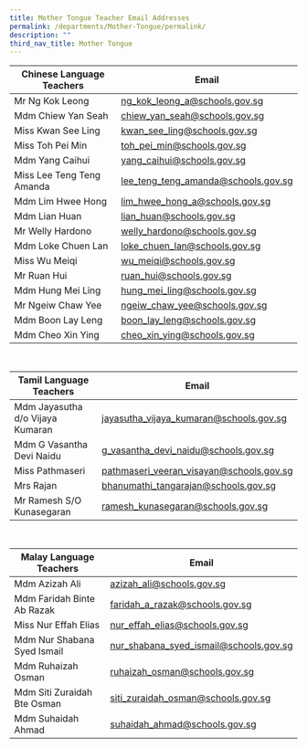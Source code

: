 ```yaml
---
title: Mother Tongue Teacher Email Addresses
permalink: /departments/Mother-Tongue/permalink/
description: ""
third_nav_title: Mother Tongue
---
```

| Chinese Language Teachers | Email |
| -------- | -------- |
| Mr Ng Kok Leong | [ng_kok_leong_a@schools.gov.sg](ng_kok_leong_a@schools.gov.sg)
| Mdm Chiew Yan Seah | [chiew_yan_seah@schools.gov.sg](chiew_yan_seah@schools.gov.sg)
| Miss Kwan See Ling | [kwan_see_ling@schools.gov.sg](kwan_see_ling@schools.gov.sg)
| Miss Toh Pei Min | [toh_pei_min@schools.gov.sg](toh_pei_min@schools.gov.sg)
| Mdm Yang Caihui | [yang_caihui@schools.gov.sg](yang_caihui@schools.gov.sg)
| Miss Lee Teng Teng Amanda | [lee_teng_teng_amanda@schools.gov.sg](lee_teng_teng_amanda@schools.gov.sg)
| Mdm Lim Hwee Hong | [lim_hwee_hong_a@schools.gov.sg](lim_hwee_hong_a@schools.gov.sg)
| Mdm Lian Huan | [lian_huan@schools.gov.sg](lian_huan@schools.gov.sg)
| Mr Welly Hardono | [welly_hardono@schools.gov.sg](welly_hardono@schools.gov.sg)
| Mdm Loke Chuen Lan | [loke_chuen_lan@schools.gov.sg](loke_chuen_lan@schools.gov.sg)
| Miss Wu Meiqi | [wu_meiqi@schools.gov.sg](wu_meiqi@schools.gov.sg)
| Mr Ruan Hui | [ruan_hui@schools.gov.sg](ruan_hui@schools.gov.sg)
| Mdm Hung Mei Ling | [hung_mei_ling@schools.gov.sg](hung_mei_ling@schools.gov.sg)
| Mr Ngeiw Chaw Yee | [ngeiw_chaw_yee@schools.gov.sg](ngeiw_chaw_yee@schools.gov.sg)
| Mdm Boon Lay Leng | [boon_lay_leng@schools.gov.sg](boon_lay_leng@schools.gov.sg)
| Mdm Cheo Xin Ying | [cheo_xin_ying@schools.gov.sg](cheo_xin_ying@schools.gov.sg)
<br>

| Tamil Language Teachers | Email |
| -------- | -------- |
| Mdm Jayasutha d/o Vijaya Kumaran | [jayasutha_vijaya_kumaran@schools.gov.sg](jayasutha_vijaya_kumaran@schools.gov.sg)
| Mdm G Vasantha Devi Naidu | [g_vasantha_devi_naidu@schools.gov.sg](g_vasantha_devi_naidu@schools.gov.sg)
| Miss Pathmaseri | [pathmaseri_veeran_visayan@schools.gov.sg](pathmaseri_veeran_visayan@schools.gov.sg)
| Mrs Rajan | [bhanumathi_tangarajan@schools.gov.sg](bhanumathi_tangarajan@schools.gov.sg)
| Mr Ramesh S/O Kunasegaran | [ramesh_kunasegaran@schools.gov.sg](ramesh_kunasegaran@schools.gov.sg)
<br>

| Malay Language Teachers | Email |
| -------- | -------- |
| Mdm Azizah Ali | [azizah_ali@schools.gov.sg](azizah_ali@schools.gov.sg)
| Mdm Faridah Binte Ab Razak | [faridah_a_razak@schools.gov.sg](faridah_a_razak@schools.gov.sg)
| Miss Nur Effah Elias | [nur_effah_elias@schools.gov.sg](nur_effah_elias@schools.gov.sg)
| Mdm Nur Shabana Syed Ismail | [nur_shabana_syed_ismail@schools.gov.sg](nur_shabana_syed_ismail@schools.gov.sg)
| Mdm Ruhaizah Osman | [ruhaizah_osman@schools.gov.sg](ruhaizah_osman@schools.gov.sg)
| Mdm Siti Zuraidah Bte Osman | [siti_zuraidah_osman@schools.gov.sg](siti_zuraidah_osman@schools.gov.sg)
| Mdm Suhaidah Ahmad | [suhaidah_ahmad@schools.gov.sg](suhaidah_ahmad@schools.gov.sg)